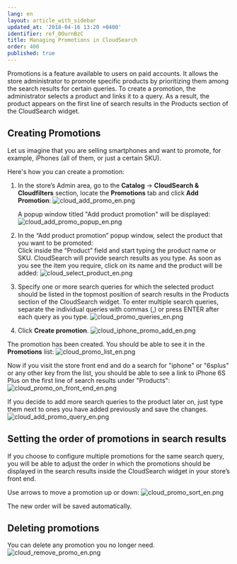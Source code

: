 ```yaml
---
lang: en
layout: article_with_sidebar
updated_at: '2018-04-16 13:20 +0400'
identifier: ref_0OurnBzC
title: Managing Promotions in CloudSearch
order: 400
published: true
---
```

Promotions is a feature available to users on paid accounts. It allows the store administrator to promote specific products by prioritizing them among the search results for certain queries. To create a promotion, the administrator selects a product and links it to a query. As a result, the product appears on the first line of search results in the Products section of the CloudSearch widget.

## Creating Promotions

Let us imagine that you are selling smartphones and want to promote, for example, iPhones (all of them, or just a certain SKU). 

Here's how you can create a promotion:

1. In the store’s Admin area, go to the **Catalog** -> **CloudSearch & Cloudfilters** section, locate the **Promotions** tab and click **Add Promotion**:
   ![cloud_add_promo_en.png]({{site.baseurl}}/attachments/ref_0OurnBzC/cloud_add_promo_en.png)
  
   A popup window titled "Add product promotion" will be displayed:
   ![cloud_add_promo_popup_en.png]({{site.baseurl}}/attachments/ref_0OurnBzC/cloud_add_promo_popup_en.png)
    
2. In the “Add product promotion” popup window, select the product that you want to be promoted:  
  Click inside the “Product” field and start typing the product name or SKU. CloudSearch will provide search results as you type. As soon as you see the item you require, click on its name and the product will be added:
  ![cloud_select_product_en.png]({{site.baseurl}}/attachments/ref_0OurnBzC/cloud_select_product_en.png)
  
3. Specify one or more search queries for which the selected product should be listed in the topmost position of search results in the Products section of the CloudSearch widget. To enter multiple search queries, separate the individual queries with commas (,) or press ENTER after each query as you type.
  ![cloud_promo_queries_en.png]({{site.baseurl}}/attachments/ref_0OurnBzC/cloud_promo_queries_en.png)
  
4. Click **Create promotion**.
  ![cloud_iphone_promo_add_en.png]({{site.baseurl}}/attachments/ref_0OurnBzC/cloud_iphone_promo_add_en.png)
  
The promotion has been created. You should be able to see it in the **Promotions** list:
  ![cloud_promo_list_en.png]({{site.baseurl}}/attachments/ref_0OurnBzC/cloud_promo_list_en.png)

Now if you visit the store front end and do a search for "iphone" or "6splus" or any other key from the list, you should be able to see a link to iPhone 6S Plus on the first line of search results under "Products":
  ![cloud_promo_on_front_end_en.png]({{site.baseurl}}/attachments/ref_0OurnBzC/cloud_promo_on_front_end_en.png)

If you decide to add more search queries to the product later on, just type them next to ones you have added previously and save the changes.
  ![cloud_add_promo_query_en.png]({{site.baseurl}}/attachments/ref_0OurnBzC/cloud_add_promo_query_en.png)

## Setting the order of promotions in search results

If you choose to configure multiple promotions for the same search query, you will be able to adjust the order in which the promotions should be displayed in the search results inside the CloudSearch widget in your store’s front end. 

Use arrows to move a promotion up or down:
   ![cloud_promo_sort_en.png]({{site.baseurl}}/attachments/ref_0OurnBzC/cloud_promo_sort_en.png)

The new order will be saved automatically.

## Deleting promotions

You can delete any promotion you no longer need. 
   ![cloud_remove_promo_en.png]({{site.baseurl}}/attachments/ref_0OurnBzC/cloud_remove_promo_en.png)
